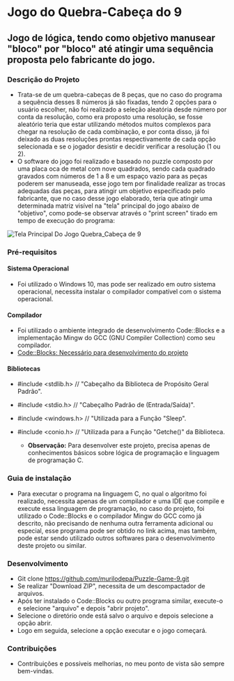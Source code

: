 # Jogo do Quebra-Cabeça do 9

## Jogo de lógica, tendo como objetivo manusear "bloco" por "bloco" até atingir uma sequência proposta pelo fabricante do jogo.

### Descrição do Projeto
   * Trata-se de um quebra-cabeças de 8 peças, que no caso do programa a sequência desses 8 números já são fixadas, tendo 2 opções para o usuário escolher, não foi realizado a seleção aleatória desde número por conta da resolução, como era proposto uma resolução, se fosse aleatório teria que estar utilizando métodos muitos complexos para chegar na resolução de cada combinação, e por conta disso, já foi deixado as duas resoluções prontas respectivamente de cada opção selecionada e se o jogador desistir e decidir verificar a resolução (1 ou 2). 
   * O software do jogo foi realizado e baseado no puzzle composto por uma placa oca de metal com nove quadrados, sendo cada quadrado gravados com números de 1 a 8 e um espaço vazio para as peças poderem ser manuseada, esse jogo tem por finalidade realizar as trocas adequadas das peças, para atingir um objetivo especificado pelo fabricante, que no caso desse jogo elaborado, teria que atingir uma determinada matriz visível na "tela" principal do jogo abaixo de "objetivo", como pode-se observar através o "print screen" tirado em tempo de execução do programa:

![Tela Principal Do Jogo Quebra_Cabeça de 9](https://user-images.githubusercontent.com/56207941/66263604-57915e00-e7cc-11e9-90aa-8d1ce3c48230.PNG "Tela Principal do Jogo, aguardando o usuário realizar um movimento")


 ### Pré-requisitos

#### Sistema Operacional
* Foi utilizado o Windows 10, mas pode ser realizado em outro sistema operacional, necessita instalar o compilador compatível com o sistema operacional.

 #### Compilador
* Foi utilizado o ambiente integrado de desenvolvimento Code::Blocks e a implementação Mingw do GCC (GNU Compiler Collection) como seu compilador.
* <a> [Code::Blocks: Necessário para desenvolvimento do projeto](http://www.codeblocks.org/downloads/26)
  
 #### Bibliotecas
* #include <stdlib.h>      // "Cabeçalho da Biblioteca de Propósito Geral Padrão".
* #include <stdio.h>       // "Cabeçalho Padrão de (Entrada/Saída)".
* #include <windows.h>     // "Utilizada para a Função "Sleep".
* #include <conio.h>       // "Utilizada para a Função "Getche()" da Biblioteca.

   * **Observação:** Para desenvolver este projeto, precisa apenas de conhecimentos básicos sobre lógica de programação e linguagem de programação C.

### Guia de instalação
* Para executar o programa na linguagem C, no qual o algoritmo foi realizado, necessita apenas de um compilador e uma IDE que compile e execute essa linguagem de programação, no caso do projeto, foi utilizado o Code::Blocks e o compilador Mingw do GCC como já descrito, não precisando de nenhuma outra ferramenta adicional ou especial, esse programa pode ser obtido no link acima, mas também, pode estar sendo utilizado outros softwares para o desenvolvimento deste projeto ou similar.

### Desenvolvimento
* Git clone https://github.com/murilodepa/Puzzle-Game-9.git
* Se realizar "Download ZIP", necessita de um descompactador de arquivos.
* Após ter instalado o Code::Blocks ou outro programa similar, execute-o e selecione "arquivo" e depois "abrir projeto".
* Selecione o diretório onde está salvo o arquivo e depois selecione a opção abrir.
* Logo em seguida, selecione a opção executar e o jogo começará.

### Contribuições
- Contribuições e possíveis melhorias, no meu ponto de vista são sempre bem-vindas.
